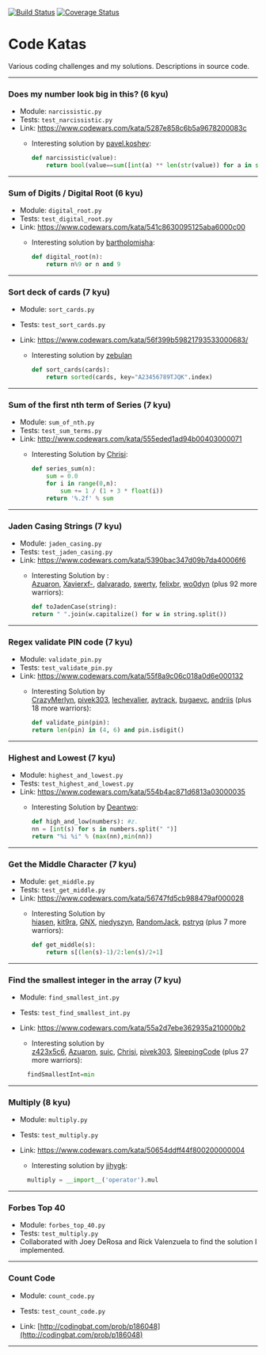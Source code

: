 [![Build Status](https://travis-ci.org/benpetty/Code-Katas.svg?branch=codingbat)](https://travis-ci.org/benpetty/Code-Katas) [![Coverage Status](https://coveralls.io/repos/github/benpetty/Code-Katas/badge.svg?branch=codingbat)](https://coveralls.io/github/benpetty/Code-Katas?branch=codingbat)

# Code Katas 

Various coding challenges and my solutions. Descriptions in source code.

***

### Does my number look big in this? (6 kyu)

- Module: `narcissistic.py`
- Tests: `test_narcissistic.py`
- Link: https://www.codewars.com/kata/5287e858c6b5a9678200083c
  - Interesting solution by [pavel.koshev](https://www.codewars.com/users/pavel.koshev):

    ```python
    def narcissistic(value):
        return bool(value==sum([int(a) ** len(str(value)) for a in str(value)]))
    ```

***

### Sum of Digits / Digital Root (6 kyu)

- Module: `digital_root.py`
- Tests: `test_digital_root.py`
- Link: https://www.codewars.com/kata/541c8630095125aba6000c00
  - Interesting solution by [bartholomisha](https://www.codewars.com/users/bartholomisha):

    ```python
    def digital_root(n):
        return n%9 or n and 9
    ```

***

### Sort deck of cards (7 kyu)

- Module: `sort_cards.py`

- Tests: `test_sort_cards.py`

- Link: https://www.codewars.com/kata/56f399b59821793533000683/

  - Interesting solution by [zebulan](https://www.codewars.com/users/zebulan)

    ```Python
    def sort_cards(cards):
        return sorted(cards, key="A23456789TJQK".index)
    ```

***

### Sum of the first nth term of Series (7 kyu)

- Module: `sum_of_nth.py`
- Tests: `test_sum_terms.py`
- Link: http://www.codewars.com/kata/555eded1ad94b00403000071
  - Interesting Solution by [Chrisi](http://www.codewars.com/users/Chrisi):

    ```python
    def series_sum(n):
        sum = 0.0
        for i in range(0,n):
            sum += 1 / (1 + 3 * float(i))
        return '%.2f' % sum
    ```


***

### Jaden Casing Strings (7 kyu)

- Module: `jaden_casing.py`
- Tests: `test_jaden_casing.py`
- Link: https://www.codewars.com/kata/5390bac347d09b7da40006f6
  - Interesting Solution by : [Azuaron](https://www.codewars.com/users/Azuaron), [Xavierxf-](https://www.codewars.com/users/Xavierxf-), [dalvarado](https://www.codewars.com/users/dalvarado), [swerty](https://www.codewars.com/users/swerty), [felixbr](https://www.codewars.com/users/felixbr), [wo0dyn](https://www.codewars.com/users/wo0dyn) (plus 92 more warriors):

    ```python
    def toJadenCase(string):        
    return " ".join(w.capitalize() for w in string.split())
    ```


***

### Regex validate PIN code (7 kyu)

- Module: `validate_pin.py`
- Tests: `test_validate_pin.py`
- Link: https://www.codewars.com/kata/55f8a9c06c018a0d6e000132
  - Interesting Solution by [CrazyMerlyn](https://www.codewars.com/users/CrazyMerlyn), [pivek303](https://www.codewars.com/users/pivek303), [lechevalier](https://www.codewars.com/users/lechevalier), [aytrack](https://www.codewars.com/users/aytrack), [bugaevc](https://www.codewars.com/users/bugaevc), [andriis](https://www.codewars.com/users/andriis) (plus 18 more warriors):

    ```python
    def validate_pin(pin):
    return len(pin) in (4, 6) and pin.isdigit()
    ```

***

### Highest and Lowest (7 kyu)

- Module: `highest_and_lowest.py`
- Tests: `test_highest_and_lowest.py`
- Link: https://www.codewars.com/kata/554b4ac871d6813a03000035
  - Interesting Solution by [Deantwo](https://www.codewars.com/users/Deantwo):

    ```python
    def high_and_low(numbers): #z.
    nn = [int(s) for s in numbers.split(" ")]
    return "%i %i" % (max(nn),min(nn))
    ```

***

### Get the Middle Character (7 kyu)

- Module: `get_middle.py`
- Tests: `test_get_middle.py`
- Link: https://www.codewars.com/kata/56747fd5cb988479af000028
  - Interesting Solution by [hiasen](https://www.codewars.com/users/hiasen), [kit9ra](https://www.codewars.com/users/kit9ra), [GNX](https://www.codewars.com/users/GNX), [niedyszyn](https://www.codewars.com/users/niedyszyn), [RandomJack](https://www.codewars.com/users/RandomJack), [pstryq](https://www.codewars.com/users/pstryq) (plus 7 more warriors):

    ```Python
    def get_middle(s):
        return s[(len(s)-1)/2:len(s)/2+1]
    ```

***

### Find the smallest integer in the array (7 kyu)

- Module: `find_smallest_int.py`
- Tests: `test_find_smallest_int.py`
- Link: https://www.codewars.com/kata/55a2d7ebe362935a210000b2
  - Interesting solution by [z423x5c6](https://www.codewars.com/users/z423x5c6), [Azuaron](https://www.codewars.com/users/Azuaron), [suic](https://www.codewars.com/users/suic), [Chrisi](https://www.codewars.com/users/Chrisi), [pivek303](https://www.codewars.com/users/pivek303), [SleepingCode](https://www.codewars.com/users/SleepingCode) (plus 27 more warriors):

  ```python
    findSmallestInt=min
  ```


***

### Multiply (8 kyu)

- Module: `multiply.py`
- Tests: `test_multiply.py`
- Link: https://www.codewars.com/kata/50654ddff44f800200000004
  - Interesting solution by [jihygk](https://www.codewars.com/users/jihygk):

  ```python
    multiply = __import__('operator').mul
  ```

***

### Forbes Top 40

- Module: `forbes_top_40.py`
- Tests: `test_multiply.py`
- Collaborated with Joey DeRosa and Rick Valenzuela to find the solution I implemented.


***

### Count Code

- Module: `count_code.py`

- Tests: `test_count_code.py`

- Link: [http://codingbat.com/prob/p186048](http://codingbat.com/prob/p186048)

***

